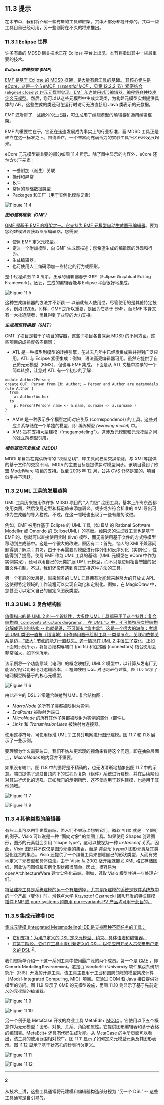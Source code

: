 ## 11.3 提示
在本节中，我们将介绍一些有趣的工具和框架，其中大部分都是开源的。其中一些工具目前已经可用，另一些则将在不久的将来推出。

### 11.3.1 Eclipse 世界
许多有趣的 MDSD 相关技术正在 Eclipse 平台上出现。本节将指出其中一些最重要的技术。

***Eclipse 建模框架 (EMF)***

<ins>EMF 是基于 Eclipse 的 MDSD 框架，是大量有趣工具的基础。 其核心组件是eCore，这是一个与eMOF（*essential MOF* ，见第 [12.2.2](../ch12/2.md#1222-mof--元对象设施) 节）紧密结合 (aligned closely) 的元元模型实现。EMF 允许使用树形编辑器、编程等各种技术定义元模型</ins>。然后，您可以从这些元模型中生成实现类，为构建元模型实例提供具体的 API。这些生成的类还可在运行时访问无法直接用 Java 类表示的元数据。

EMF 还附带了一些额外的生成器，可生成用于编辑模型的编辑器和通用编辑框架。

EMF 的重要性在于，它正在迅速发展成为事实上的行业标准，而 MDSD 工具正是建立在这一标准之上。围绕着它，一个丰富而充满活力的实验工具社区已经发展起来。

eCore 元元模型最重要的部分如图 11.4 所示。除了图中显示的内容外，eCore 还包含以下元素：
- 一些附加（派生）关联
- 操作和异常
- 枚举
- 常用的基础数据类型
- Packages 和工厂（用于实例化模型元素）

![Figure 11.4](../img/f11.4.png)

***图形建模框架（GMF）***

<ins>GMF 是基于 EMF 的框架之一。它支持为 EMF 元模型自动生成图形编辑器</ins>。要为您的建模语言获取图形编辑器，您需要
- 使用 EMF 定义元模型。
- 定义一个附加模型，向 GMF 生成器描述：您希望生成的编辑器的外观和行为。
- 生成编辑器。
- 也可使用人工编码添加一些特定的行为或图形。

整个过程如图 11.5 所示。生成的编辑器基于 GEF（Eclipse Graphical Editing Framework）。因此，生成的编辑器能与 Eclipse 平台很好地集成。

![Figure 11.5](../img/f11.5.png)

这种生成编辑器的方法并不新颖 -- 以前就有人使用过，尽管使用的是其他特定技术，例如 [RV05](../ref.md#rv05)。同样，GMF 之所以重要，是因为它基于 EMF，而 EMF 本身又有一大批追随者，而且得到了业界的大力支持。

***生成模型转换器（GMT）***

GMT 子项目是若干子项目的容器，这些子项目各自探索 MDSD 的不同方面。这些项目的成熟度各不相同：

- ATL 是一种模型到模型的转换引擎，在过去几年中已经发展成熟并得到广泛应用。ATL 与 Eclipse 紧密集成：例如，语法高亮编辑器可用。虽然它提供了自己的元元模型（KM3），但也与 EMF 集成。下面是从 ATL 文档中摘录的一个简单转换，让您对 ATL 有一个初步的了解：
```
module Author2Person;
create OUT: Person from IN: Author; – Person and Author are metamodels
rule Author {
  from
    a: Author!Author
  to
    p: Person!Person( name <- a.name, surname <- a.surname )
}
```
- AMW 是一种表示多个模型之间对应关系 (correspondence) 的工具。这些对应关系存储在一个单独的模型，即 *编织模型 (weaving model)* 中。
- AM3 旨在支持大型建模（“megamodeling”）。这涉及元模型和元元模型之间的独立跨模型引用。

***模型驱动开发集成（MDDi）***

MDDi 项目旨在提供所谓的 “模型总线”，即工具间模型交换设施。与 XMI 等提供的基于文件的交换不同，MDDi 的主要目标是提供实时模型同步。该项目得到了欧盟 ModelWare 项目的支持。截至 2005 年 12 月，公共 CVS 仍然是空的，项目似乎并不活跃。

### 11.3.2 UML 工具的发展趋势
UML 工具历来被用作许多 MDSD 项目的 “入门级” 绘图工具。基本上所有东西都使用类图，然后使用定型和标记值来添加语义。或多或少符合标准的 XMI 导出可作为生成器的导入格式。不过，在这一领域也出现了一些有趣的改进。

例如，EMF 被用作基于 Eclipse 的 UML 工具（如 IBM 的 Rational Software Modeller 或 Omondo 的 EclipseUML）的基础。如果您的生成器工具也是基于 EMF 的，您就可以直接使用实时 (live) 模型，而无需使用基于文件的方式将模型移动到生成器中。这是一个很大的改进，原因有二：首先，恼人的 XMI 不兼容问题得到了解决；其次，由于不再需要对模型进行序列化和反序列化（实例化），性能得到了提高。使用 EMF 作为 UML 工具的基础（UML 元模型在 eCore 中作为实例实现），还可以用自己的元类扩展 UML 元模型，而不只是使用相当笨拙的配置文件机制。不过，我们还没有遇到真正支持这种方法的工具。

另一个有趣的发展是，越来越多的 UML 工具拥有功能越来越强大的开放式 API。这使得特定领域的工作流程可以实现自动化和定制化。例如，在 MagicDraw 中，您甚至可以定义自己的自定义图表类型。

### 11.3.3 UML 2 复合结构图
<ins>值得指出的是 UML 2 的一个新特性，大多数 UML 工具都采用了这个特性：复合结构图 (composite structure diagrams) 。在 UML 1.x 中，不可能按层次将结构分解成更小的结构 -- 也就是说，不可能有 “盒中盒”。这是一个很大的缺陷：考虑到 UML 类图一直被（错误地）用作通用图形绘制工具 --类是节点，关联和依赖关系是边-- “放大” 节点的能力一直缺失。这一情况在 UML 2 中发生了变化</ins>。正如下面的示例所示，将复合结构与端口 (ports) 和连接器 (connectors) 结合使用会非常强大，如下例所示。

该示例将一个功能领域（电网）的概念映射到 UML 2 模型中，以计算从发电厂到能源分配公司的电力运输成本。工程师使用 DSL 对电网进行建模。图 11.6 显示了电网模型所基于的核心元模型。

![Figure 11.6](../img/f11.6.png)

由此产生的 DSL 非常适合映射到 UML 复合结构图：
- *MacroNode* 的所有子类都被映射为实例。
- *EndPoints* 被映射为端口。
- *MicroNode* 的所有其他子类都被映射为实例的部分（部件）。
- *Links* 和 *TransmissionLines* 被映射为连接器。

使用这种符号，可使用标准 UML 2 工具对电网进行图形建模。图 11.7 和 11.8 展示了一些示例。

要理解为什么需要端口，我们不妨从更宏观的视角来看待这个问题，即在抽象层面上，*MacroNodes* 的内容并不重要。

如果没有端口，图 11.8 中的图将是不精确的，也无法清晰地抽象出图 11.7 中的示意。端口提供了通过自顶向下的过程对复杂（组件）系统进行建模，并在后续阶段对其进行优化的选项。正如我们的示例所示，这不仅适用于软件建模，也适用于其他领域。

![Figure 11.7](../img/f11.7.png)

![Figure 11.8](../img/f11.8.png)

### 11.3.4 其他类型的编辑器
有些工具可以用作建模前端，但人们不会马上想到它们。微软 Visio 就是一个很好的例子。Visio 可以说是一种 “面向对象” 的绘图工具。如果使用 Shapes 创建图形，图形的元素就会引用 “shape type”，这可以被视为一种 *instanceof* 关系。因此，Visio 图形并不仅仅是图形元素的集合，而是 *类型化 (typed)* 图形元素及其类型化连接的集合。Visio 还提供了一个编辑工具来创建自己的形状类型，从而有效地定义了元模型和具体语法。由于 Visio 从 2002 版开始就能以 XML 格式存储图纸，因此访问图纸和实例化形状都很简单。因此，很容易为 openArchitectureWare 建立实例化前端，例如，读取 Visio 模型并进一步处理它们。

<ins>特征建模工具是系统建模的另一个有趣选择，尤其是所建模的系统是软件系统族中的一个产品（变体）时。滑铁卢大学 Krzysztof Czarnecki 团队开发的特征建模插件 [FMP](../ref.md#fmp) 或 pure-systems 的商用 pure::variants [PV](../ref.md#pv) 产品均可用于此目的。</ins>

### 11.3.5 集成元建模 IDE
<ins>集成元建模 (Integrated Metamodeling) IDE 是支持两种不同任务的工具：</ins>
- <ins>它们支持：为用户定义的 DSL 定义元模型、约束、具体语法和编辑器。</ins>
- <ins>在第二阶段，它们在工具中提供新定义的 DSL，以便应用开发人员使用用户定义的 DSL</ins> <sup>[2](#2)</sup>。

我们想简单介绍一下这一系列工具中使用最广泛的两个成员。第一个是 [GME](../ref.md#gme) ，即 Generic Modeling Environment。这是由 Vanderbilt University 软件集成系统研究所（ISIS）开发的开源工具。该工具主要用于工业和国防领域的模型集成计算（Model-Integrated Computing, MIC）项目。它通过 COM 和 Java 接口提供对模型的访问。图 11.9 显示了 GME 的元模型设施，而图 11.10 则显示了基于先前定义的元模型的编辑器。

![Figure 11.9](../img/f11.9.png)

![Figure 11.10](../img/f11.10.png)

另一个例子是 MetaCase 开发的商业工具 MetaEdit+ [MC04](../ref.md#mc04) 。它使用以下五个概念作为元元模型：图形、对象、关系、角色和属性。它提供图形编辑器和基于表格的编辑器。MetaEdit+ 还具有代码生成功能。从 MetaCase 的手册页面可以看出，该工具的使用范围相对较广。图 11.11 显示了如何定义元模型元素及其图形表示。图 11.12 显示了基于状态机的秒表行为定义。

![Figure 11.11](../img/f11.11.png)

![Figure 11.12](../img/f11.12.png)

---
#### 2
从技术上讲，这些工具通常将元建模和编辑器构造部分视为 “另一个 DSL” -- 这些工具通常是自引导的。
